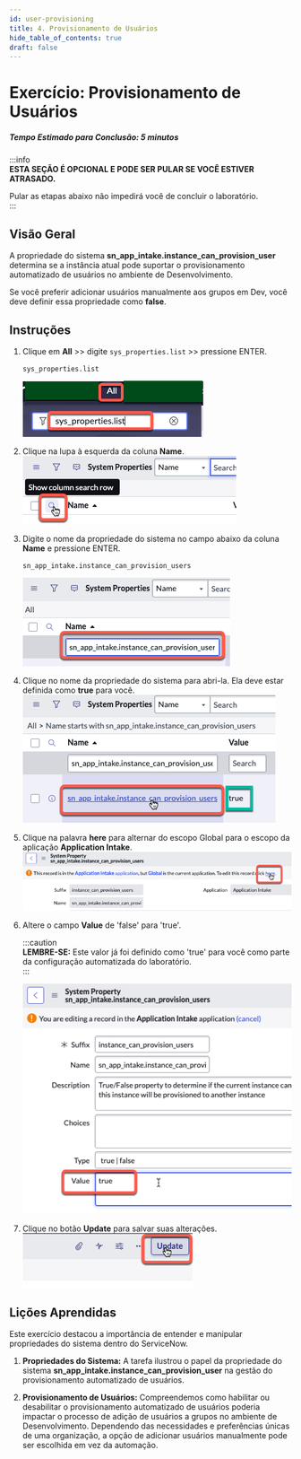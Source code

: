 ```yaml
---
id: user-provisioning
title: 4. Provisionamento de Usuários
hide_table_of_contents: true
draft: false
---
```


# Exercício: Provisionamento de Usuários

##### Tempo Estimado para Conclusão: 5 minutos

:::info  
**ESTA SEÇÃO É OPCIONAL E PODE SER PULAR SE VOCÊ ESTIVER ATRASADO.**

Pular as etapas abaixo não impedirá você de concluir o laboratório.  
:::

## Visão Geral

A propriedade do sistema **sn_app_intake.instance_can_provision_user** determina se a instância atual pode suportar o provisionamento automatizado de usuários no ambiente de Desenvolvimento.

Se você preferir adicionar usuários manualmente aos grupos em Dev, você deve definir essa propriedade como **false**.

## Instruções

1. Clique em **All** >> digite ```sys_properties.list``` >> pressione ENTER. 

    ```
    sys_properties.list
    ```

    ![relative](/img/lab-aemc/2023-07-31-15-07-31.png)

2. Clique na lupa à esquerda da coluna **Name**.  
    ![relative](/img/lab-aemc/2023-07-31-15-15-54.png)

3. Digite o nome da propriedade do sistema no campo abaixo da coluna **Name** e pressione ENTER.

    ```
    sn_app_intake.instance_can_provision_users
    ```
    ![relative](/img/lab-aemc/2023-07-31-15-17-13.png)

4. Clique no nome da propriedade do sistema para abri-la. Ela deve estar definida como **true** para você.  
    ![relative](/img/lab-aemc/2023-07-31-15-18-29.png)

5. Clique na palavra **here** para alternar do escopo Global para o escopo da aplicação **Application Intake**.  
    ![relative](/img/lab-aemc/2023-07-31-15-31-23.png)

6. Altere o campo **Value** de 'false' para 'true'.

    :::caution  
    **LEMBRE-SE:** Este valor já foi definido como 'true' para você como parte da configuração automatizada do laboratório.  
    :::

    ![relative](/img/lab-aemc/2023-07-31-15-32-18.png)

7. Clique no botão **Update** para salvar suas alterações.  
    ![relative](/img/lab-aemc/2023-07-31-15-36-39.png)

## Lições Aprendidas

Este exercício destacou a importância de entender e manipular propriedades do sistema dentro do ServiceNow.

1. **Propriedades do Sistema:** A tarefa ilustrou o papel da propriedade do sistema **sn_app_intake.instance_can_provision_user** na gestão do provisionamento automatizado de usuários.

2. **Provisionamento de Usuários:** Compreendemos como habilitar ou desabilitar o provisionamento automatizado de usuários poderia impactar o processo de adição de usuários a grupos no ambiente de Desenvolvimento. Dependendo das necessidades e preferências únicas de uma organização, a opção de adicionar usuários manualmente pode ser escolhida em vez da automação.
